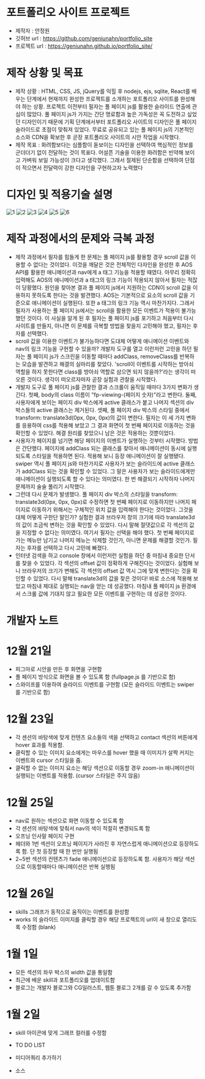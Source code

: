 # 포트폴리오 사이트 프로젝트
- 제작자 : 안정원
- 깃허브 url : https://github.com/geniunahn/portfolio_site
- 프로젝트 url : https://geniunahn.github.io/portfolio_site/

# 제작 상황 및 목표
- 제작 상황 : HTML, CSS, JS, jQuery를 익힐 후 nodejs, ejs, sqlite, React를 배우는 단계에서 현재까지 완성한 프로젝트를 소개하는 포트폴리오 사이트를 완성해야 하는 상황. 프로젝트 이전부터 필자는 풀 페이지 js를 활용한 슬라이드 연출에 관심이 많았다. 풀 페이지 js가 가지는 간단 명료함과 높은 가독성은 꼭 도전하고 싶었던 디자인이기 때문에 기획 단계에서부터 포트폴리오 사이트의 디자인은 풀 페이지 슬라이드로 초점이 맞춰져 있었다. 무료로 공유되고 있는 풀 페이지 js의 기본적인 소스와 CDN을 확보한 후 곧장 포트폴리오 사이트의 시안 작업을 시작했다.
- 제작 목표 : 화려함보다는 심플함이 돋보이는 디자인을 선택하여 핵심적인 정보를 군더더기 없이 전달하는 것이 목표다. 어설픈 기술을 이용한 화려함은 빈약해 보이고 가벼워 보일 가능성이 크다고 생각했다. 그래서 절제된 단순함을 선택하여 단점이 적으면서 전달력이 강한 디자인을 구현하고자 노력했다

# 디자인 및 적용기술 설명
![1](https://user-images.githubusercontent.com/106502672/210177317-715044b3-f20f-471b-be0f-33a932544727.jpg)
![2](https://user-images.githubusercontent.com/106502672/210173445-3412cb93-f123-433c-ab4f-973f15a9146e.jpg)
![3](https://user-images.githubusercontent.com/106502672/210173448-96395bad-c696-4016-a9f3-3bb181a88b0a.jpg)
![4](https://user-images.githubusercontent.com/106502672/210173451-056ea11a-dac2-4db9-bfa0-d94a69041cfe.jpg)
![5](https://user-images.githubusercontent.com/106502672/210173454-9f72a18f-f75b-4df8-a6fb-85469c73f24b.jpg)
![6](https://user-images.githubusercontent.com/106502672/210173456-e3ada0c7-d414-42cc-a613-4eecbbe35e0b.jpg)

# 제작 과정에서의 문제와 극복 과정
- 제작 과정에서 필자를 힘들게 한 문제는 풀 페이지 js를 활용할 경우 scroll 값을 이용할 수 없다는 것이었다. 이것을 깨달은 것은 전체적인 다자인을 완성한 후 AOS API를 활용한 애니메이션과 nav에게 a 태그 기능을 적용할 때였다. 아무리 정확히 입력해도 AOS의 애니메이션과 a 태그의 링크 기능이 적용되지 않아서 필자는 적잖이 당황했다. 원인을 찾아본 결과 풀 페이지 js에서 지원하는 CDN이 scroll 값을 이용하지 못하도록 한다는 것을 발견했다. AOS는 기본적으로 요소의 scroll 값을 기준으로 애니메이션이 실행된다. 또한 a 태그의 링크 기능 역시 마찬가지다. 그래서 필자가 사용하는 풀 페이지 js에서는 scroll을 활용한 모든 이벤트가 적용이 불가능했던 것이다. 이 사실을 알게 된 후 필자는 풀 페이지 js를 포기하고 처음부터 다시 사이트를 만들지, 아니면 이 문제를 극복할 방법을 찾을지 고민해야 했고, 필자는 후자를 선택했다.
- scroll 값을 이용한 이벤트가 불가능하다면 도대체 어떻게 애니메이션 이벤트와 nav의 링크 기능을 구현할 수 있을까? 개발자 도구를 열고 이런저런 고민을 하던 필자는 풀 페이지 js가 스크린을 이동할 때마다 addClass, removeClass를 반복하는 모습을 발견하고 해결의 실마리를 찾았다. 'scroll이 이벤트를 시작하는 방아쇠 역할을 하지 못한다면 class를 방아쇠 역할로 삼으면 되지 않을까?'라는 생각이 떠오른 것이다. 생각이 떠오르자마자 곧장 실험과 관찰을 시작했다.
- 개발자 도구로 풀 페이지 js를 관찰한 결과 스크롤이 움직일 때마다 3가지 변화가 생긴다. 첫째, body의 class 이름이 "fp-viewing-(페이지 숫자)"라고 변한다. 둘째, 사용자에게 보이는 페이지 div 박스에게 active 클래스가 붙고 나머지 섹션의 div 박스들의 active 클래스는 제거된다. 셋째, 풀 페이지 div 박스의 스타일 중에서 transform: translate3d(0px, 0px, 0px)의 값이 변한다. 필자는 이 세 가지 변화를 응용하여 css를 적용해 보았고 그 결과 화면이 첫 번째 페이지로 이동하는 것을 확인할 수 있었다. 해결 원리를 찾았으니 남은 것은 적용하는 것뿐이었다.
- 사용자가 페이지를 넘기면 해당 페이지의 이벤트가 실행하는 것부터 시작했다. 방법은 간단했다. 페이지에 addClass 되는 클래스를 찾아서 애니메이션이 동시에 실행되도록 스타일을 적용하면 된다. 적용해 보니 등장 애니메이션이 잘 실행됐다. swiper 역시 풀 페이지 js와 마찬가지로 사용자가 보는 슬라이드에 active 클래스가 addClass 되는 것을 확인할 수 있었다. 그 말은 사용자가 보는 슬라이드에게만 애니메이션이 실행되도록 할 수 있다는 의미였다. 한 번 해결되기 시작하자 나머지 문제까지 술술 풀리기 시작했다.
- 그런데 다시 문제가 발생했다. 풀 페이지 div 박스의 스타일을 transform: translate3d(0px, 0px, 0px)로 수정하면 첫 번째 페이지로 이동하지만 나머지 페이지로 이동하기 위해서는 구체적인 위치 값을 입력해야 한다는 것이었다. 그것을 대체 어떻게 구한단 말인가? 실험한 결과 브라우저 창의 크기에 따라 translate3d의 값이 조금씩 변하는 것을 확인할 수 있었다. 다시 말해 절댓값으로 각 섹션의 값을 지정할 수 없다는 의미였다. 여기서 필자는 선택을 해야 했다. 첫 번째 페이지로 가는 메뉴만 남기고 나머지 메뉴는 삭제할 것인가, 아니면 문제를 해결할 것인가. 필자는 후자를 선택하고 다시 고민에 빠졌다.
- 인터넷 검색을 하고 console 창에서 이런저런 실험을 하던 중 마침내 중요한 단서를 찾을 수 있었다. 각 섹션의 offset 값이 정확하게 구해진다는 것이었다. 실험해 보니 브라우저의 크기가 변해도 각 섹션의 offset 값 역시 그에 맞게 변한다는 것을 확인할 수 있었다. 다시 말해 translate3d의 값을 찾은 것이다! 바로 소스에 적용해 보았고 마침내 제대로 실행되는 nav을 얻는 데 성공했다. 마침내 풀 페이지 js 환경에서 스크롤 값에 기대지 않고 필요한 모든 이벤트를 구현하는 데 성공한 것이다.

# 개발자 노트
# 12월 21일
- 피그마로 시안을 만든 후 화면을 구현함
- 풀 페이지 방식으로 화면을 볼 수 있도록 함 (fullpage.js 를 기반으로 함)
- 스와이프를 이용하여 슬라이드 이벤트를 구현함 (모든 슬라이드 이벤트는 swiper 를 기반으로 함)

# 12월 23일 
- 각 센션의 바탕색에 맞게 컨텐츠 요소들의 색을 선택하고 contact 섹션의 버튼에게 hover 효과를 적용함.
- 클릭할 수 있는 이미지 요소에게는 마우스를 hover 했을 때 이미지가 살짝 커지는 이벤트와 cursor 스타일을 줌.
- 클릭할 수 없는 이미지 요소는 해당 섹션으로 이동할 경우 zoom-in 애니메이션이 실행되는 이벤트를 적용함. (cursor 스타일은 주지 않음)

# 12월 25일
- nav로 원하는 섹션으로 화면 이동할 수 있도록 함
- 각 센션의 바탕색에 맞춰서 nav의 색이 적절히 변경되도록 함
- 오프닝 인사말 페이지 구현
- 헤더와 1번 섹션이 오프닝 페이지가 사라진 후 자연스럽게 애니메이션으로 등장하도록 함. 단 첫 등장할 때 한 번만 실행됨
- 2~5번 섹션의 컨텐츠가 fade 애니메이션으로 등장하도록 함. 사용자가 해당 섹션으로 이동할때마다 애니메이션은 반복 실행됨

# 12월 26일
- skills 그래프가 동적으로 움직이는 이벤트를 완성함
- works 의 슬라이드 이미지를 클릭할 경우 해당 프로젝트의 url이 새 창으로 열리도록 수정함 (blank)

# 1월 1일
- 모든 섹션의 좌우 박스의 width 값을 통일함
- 최근에 배운 skill과 포트폴리오를 업데이트함
- 블로그는 개발자 블로그와 CG일러스트, 웹툰 블로그 2개를 갈 수 있도록 추가함

# 1월 2일
- skill 아이콘에 맞게 그래프 컬러를 수정함

- TO DO LIST
- 미디어쿼리 추가하기
- 소스 
